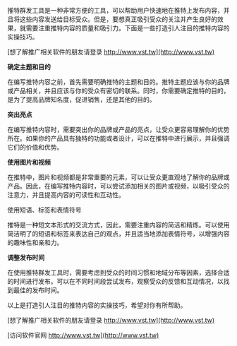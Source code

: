 推特群发工具是一种非常方便的工具，可以帮助用户快速地在推特上发布内容，并且将这些内容发送给目标受众。但是，要想真正吸引受众的关注并产生良好的效果，就需要注重推特内容的质量和吸引力。下面是一些打造引人注目的推特内容的实操技巧。

[想了解推广相关软件的朋友请登录 http://www.vst.tw](http://www.vst.tw)

**确定主题和目的**

在编写推特内容之前，首先需要明确推特的主题和目的。推特主题应该与你的品牌或产品相关，并且应该与你的受众有密切的联系。同时，你需要确定推特的目的，是为了提高品牌知名度，促进销售，还是其他的目的。

**突出亮点**

在编写推特内容时，需要突出你的品牌或产品的亮点，让受众更容易理解你的优势所在。如果你的产品具有独特的功能或者设计，可以在推特中进行展示，并且强调它们的价值和优势。

**使用图片和视频**

在推特中，图片和视频都是非常重要的元素，可以让受众更直观地了解你的品牌或产品。因此，在编写推特内容时，可以尝试添加相关的图片或视频，以吸引受众的注意力，并且提高内容的可读性和互动性。

使用短语、标签和表情符号

推特是一种短文本形式的交流方式，因此，需要注重内容的简洁和精炼。可以使用简洁明了的短语和标签来表达自己的观点，并且适当地添加表情符号，以增强内容的趣味性和亲和力。

**调整发布时间**

在使用推特群发工具时，需要考虑到受众的时间习惯和地域分布等因素，选择合适的时间进行发布。可以在不同时间段尝试发布，观察受众的反馈和互动情况，以找到最佳的发布时间。

以上是打造引人注目的推特内容的实操技巧，希望对你有所帮助。

[想了解推广相关软件的朋友请登录 http://www.vst.tw](http://www.vst.tw)


[访问软件官网 http://www.vst.tw](http://www.vst.tw)
